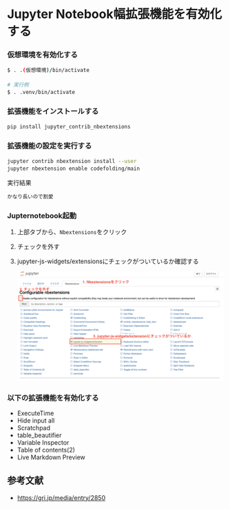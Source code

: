# Jupyter Notebook幅拡張機能を有効化する

### 仮想環境を有効化する

```bash
$ . .(仮想環境)/bin/activate

# 実行例
$ . .venv/bin/activate
```

### 拡張機能をインストールする

```bash
pip install jupyter_contrib_nbextensions
```

### 拡張機能の設定を実行する

```bash
jupyter contrib nbextension install --user
jupyter nbextension enable codefolding/main
```

実行結果

```bash
かなり長いので割愛
```

### Jupternotebook起動

1. 上部タブから、`Nbextensions`をクリック
2. チェックを外す
3. jupyter-js-widgets/extensionsにチェックがついているか確認する  

    ![img](img/jupyter_extension_enable.png)

### 以下の拡張機能を有効化する

* ExecuteTime
* Hide input all
* Scratchpad
* table_beautifier 
* Variable Inspector
* Table of contents(2)
* Live Markdown Preview

## 参考文献

* https://gri.jp/media/entry/2850